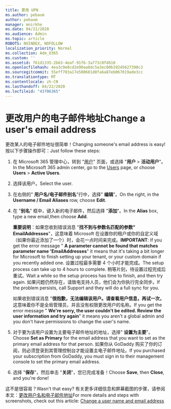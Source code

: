 ```yaml
---
title: 更改 UPN
ms.author: pebaum
author: pebaum
manager: mnirkhe
ms.date: 04/21/2020
ms.audience: Admin
ms.topic: article
ROBOTS: NOINDEX, NOFOLLOW
localization_priority: Normal
ms.collection: Adm_O365
ms.custom: ''
ms.assetid: f61d1335-2b63-4eaf-91f6-3a773c0fd610
ms.openlocfilehash: 4ea3c9e8cd2e90aa8dc5a3ec00b19245627398c3
ms.sourcegitcommit: 55eff703a17e500681d8fa6a87eb067019ade3cc
ms.translationtype: MT
ms.contentlocale: zh-CN
ms.lasthandoff: 04/22/2020
ms.locfileid: "43706365"
---
```

# <a name="change-a-users-email-address"></a><span data-ttu-id="ece0a-102">更改用户的电子邮件地址</span><span class="sxs-lookup"><span data-stu-id="ece0a-102">Change a user's email address</span></span>

<span data-ttu-id="ece0a-103">更改某人的电子邮件地址很简单！</span><span class="sxs-lookup"><span data-stu-id="ece0a-103">Changing someone's email address is easy!</span></span> <span data-ttu-id="ece0a-104">按以下步骤操作即可：</span><span class="sxs-lookup"><span data-stu-id="ece0a-104">Just follow these steps:</span></span>
  
1. <span data-ttu-id="ece0a-105">在 Microsoft 365 管理中心，转到 "[用户](https://go.microsoft.com/fwlink/p/?linkid=834822)" 页面，或选择 "**用户** \> **活动用户**"。</span><span class="sxs-lookup"><span data-stu-id="ece0a-105">In the Microsoft 365 admin center, go to the [Users](https://go.microsoft.com/fwlink/p/?linkid=834822) page, or choose **Users** \> **Active Users**.</span></span>
    
2. <span data-ttu-id="ece0a-106">选择该用户。</span><span class="sxs-lookup"><span data-stu-id="ece0a-106">Select the user.</span></span>
    
3. <span data-ttu-id="ece0a-107">在右侧的" **用户名/电子邮件别名**"行中，选择" **编辑**"。</span><span class="sxs-lookup"><span data-stu-id="ece0a-107">On the right, in the **Username / Email Aliases** row, choose **Edit**.</span></span>
    
4. <span data-ttu-id="ece0a-108">在 "**别名**" 框中，键入新的电子邮件，然后选择 "**添加**"。</span><span class="sxs-lookup"><span data-stu-id="ece0a-108">In the **Alias** box, type a new email,then choose **Add**.</span></span>
    
    <span data-ttu-id="ece0a-109">**重要说明**：如果您收到错误消息 "**找不到与参数名匹配的参数" EmailAddresses**"，这意味着 Microsoft 在设置你的租户或你的自定义域（如果你最近添加了一个）时，会花一点时间来完成。</span><span class="sxs-lookup"><span data-stu-id="ece0a-109">**IMPORTANT**: If you get the error message " **A parameter cannot be found that matches parameter name 'EmailAddresses**" it means that it's taking a bit longer for Microsoft to finish setting up your tenant, or your custom domain if you recently added one.</span></span> <span data-ttu-id="ece0a-110">设置过程最多需要 4 个小时才能完成。</span><span class="sxs-lookup"><span data-stu-id="ece0a-110">The setup process can take up to 4 hours to complete.</span></span> <span data-ttu-id="ece0a-111">稍等片刻，待设置过程完成后重试。</span><span class="sxs-lookup"><span data-stu-id="ece0a-111">Wait a while so the setup process has time to finish, and then try again.</span></span> <span data-ttu-id="ece0a-112">如果问题仍然存在，请致电支持人员，他们会为你执行完全同步。</span><span class="sxs-lookup"><span data-stu-id="ece0a-112">If the problem persists, call Support and they will do a full sync for you.</span></span>
    
    <span data-ttu-id="ece0a-113">如果收到错误消息 "**很抱歉，无法编辑该用户。请查看用户信息，再试一次，** 这意味着你不是全局管理员，并且没有权限更改用户的名称。</span><span class="sxs-lookup"><span data-stu-id="ece0a-113">If you get the error message " **We're sorry, the user couldn't be edited. Review the user information and try again**" it means you aren't a global admin and you don't have permissions to change the user's name.</span></span>
    
5. <span data-ttu-id="ece0a-114">对于要为该用户设置为主要电子邮件地址的地址，选择" **设置为主要**"。</span><span class="sxs-lookup"><span data-stu-id="ece0a-114">Choose **Set as Primary** for the email address that you want to set as the primary email address for that person.</span></span> <span data-ttu-id="ece0a-115">如果你从 GoDaddy 购买了你的订阅，则必须登录到其管理控制台才能设置主电子邮件地址。</span><span class="sxs-lookup"><span data-stu-id="ece0a-115">If you purchased your subscription from GoDaddy, you must sign in to their management console to set the primary email address.</span></span> 
    
6. <span data-ttu-id="ece0a-116">选择 "**保存**"，然后单击 "**关闭**"，您已完成准备！</span><span class="sxs-lookup"><span data-stu-id="ece0a-116">Choose **Save**, then **Close**, and you're done!</span></span>
    
<span data-ttu-id="ece0a-117">这不是很容易？</span><span class="sxs-lookup"><span data-stu-id="ece0a-117">Wasn't that easy?</span></span> <span data-ttu-id="ece0a-118">有关更多详细信息和屏幕截图的步骤，请参阅本文：[更改用户名和电子邮件地址](https://docs.microsoft.com/office365/admin/add-users/change-a-user-name-and-email-address)</span><span class="sxs-lookup"><span data-stu-id="ece0a-118">For more details and steps with screenshots, check out this article: [Change a user name and email address](https://docs.microsoft.com/office365/admin/add-users/change-a-user-name-and-email-address)</span></span>
  

